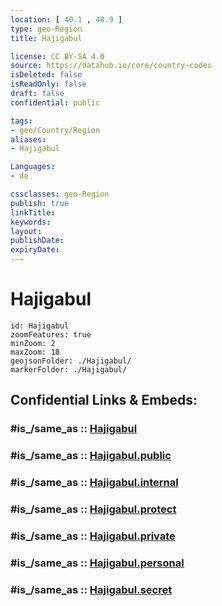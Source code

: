 ```yaml
---
location: [ 40.1 , 48.9 ] 
type: geo-Region
title: Hajigabul

license: CC BY-SA 4.0
source: https://datahub.io/core/country-codes
isDeleted: false
isReadOnly: false
draft: false
confidential: public

tags:
- geo/Country/Region
aliases:
- Hajigabul

Languages:
- de

cssclasses: geo-Region
publish: true
linkTitle: 
keywords: 
layout: 
publishDate: 
expiryDate: 
---
```


# Hajigabul

```leaflet
id: Hajigabul
zoomFeatures: true 
minZoom: 2 
maxZoom: 18
geojsonFolder: ./Hajigabul/
markerFolder: ./Hajigabul/
```


## Confidential Links & Embeds: 

### #is_/same_as :: [Hajigabul](/_Standards/Earth/Continent/Asia/Asia~North~West/Azerbaijan/Regions~Azerbaijan/Aran/counties~Aran/Hajigabul.md) 

### #is_/same_as :: [Hajigabul.public](/_public/Earth/Continent/Asia/Asia~North~West/Azerbaijan/Regions~Azerbaijan/Aran/counties~Aran/Hajigabul.public.md) 

### #is_/same_as :: [Hajigabul.internal](/_internal/Earth/Continent/Asia/Asia~North~West/Azerbaijan/Regions~Azerbaijan/Aran/counties~Aran/Hajigabul.internal.md) 

### #is_/same_as :: [Hajigabul.protect](/_protect/Earth/Continent/Asia/Asia~North~West/Azerbaijan/Regions~Azerbaijan/Aran/counties~Aran/Hajigabul.protect.md) 

### #is_/same_as :: [Hajigabul.private](/_private/Earth/Continent/Asia/Asia~North~West/Azerbaijan/Regions~Azerbaijan/Aran/counties~Aran/Hajigabul.private.md) 

### #is_/same_as :: [Hajigabul.personal](/_personal/Earth/Continent/Asia/Asia~North~West/Azerbaijan/Regions~Azerbaijan/Aran/counties~Aran/Hajigabul.personal.md) 

### #is_/same_as :: [Hajigabul.secret](/_secret/Earth/Continent/Asia/Asia~North~West/Azerbaijan/Regions~Azerbaijan/Aran/counties~Aran/Hajigabul.secret.md)

